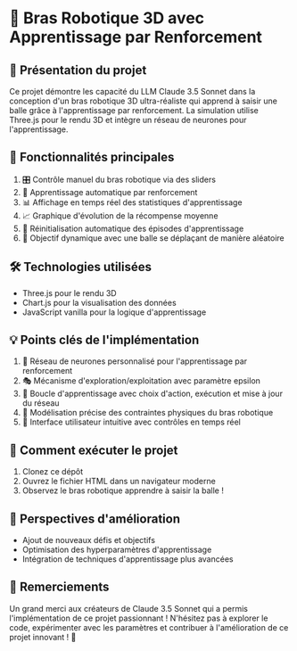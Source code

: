 # 🤖 Bras Robotique 3D avec Apprentissage par Renforcement

## 🌟 Présentation du projet

Ce projet démontre les capacité du LLM Claude 3.5 Sonnet dans la conception d'un bras robotique 3D ultra-réaliste qui apprend à saisir une balle grâce à l'apprentissage par renforcement. La simulation utilise Three.js pour le rendu 3D et intègre un réseau de neurones pour l'apprentissage.

## 🔑 Fonctionnalités principales

1. 🎛️ Contrôle manuel du bras robotique via des sliders
2. 🧠 Apprentissage automatique par renforcement
3. 📊 Affichage en temps réel des statistiques d'apprentissage
4. 📈 Graphique d'évolution de la récompense moyenne
5. 🔄 Réinitialisation automatique des épisodes d'apprentissage
6. 🎯 Objectif dynamique avec une balle se déplaçant de manière aléatoire

## 🛠️ Technologies utilisées

- Three.js pour le rendu 3D
- Chart.js pour la visualisation des données
- JavaScript vanilla pour la logique d'apprentissage

## 💡 Points clés de l'implémentation

1. 🧮 Réseau de neurones personnalisé pour l'apprentissage par renforcement
2. 🎭 Mécanisme d'exploration/exploitation avec paramètre epsilon
3. 🔁 Boucle d'apprentissage avec choix d'action, exécution et mise à jour du réseau
4. 📐 Modélisation précise des contraintes physiques du bras robotique
5. 🌈 Interface utilisateur intuitive avec contrôles en temps réel

## 🚀 Comment exécuter le projet

1. Clonez ce dépôt
2. Ouvrez le fichier HTML dans un navigateur moderne
3. Observez le bras robotique apprendre à saisir la balle !

## 🔮 Perspectives d'amélioration

- Ajout de nouveaux défis et objectifs
- Optimisation des hyperparamètres d'apprentissage
- Intégration de techniques d'apprentissage plus avancées

## 👏 Remerciements

Un grand merci aux créateurs de Claude 3.5 Sonnet qui a permis l'implémentation de ce projet passionnant !
N'hésitez pas à explorer le code, expérimenter avec les paramètres et contribuer à l'amélioration de ce projet innovant ! 🎉
